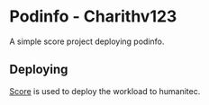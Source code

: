 # Podinfo - Charithv123

A simple score project deploying podinfo.

## Deploying

[Score](https://score.dev/) is used to deploy the workload to humanitec.

